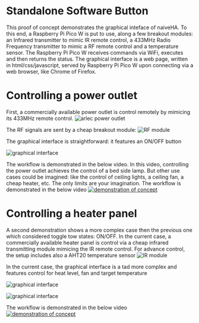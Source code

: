 # Standalone Software Button
This proof of concept demonstrates the graphical inteface of naiveHA. To this end, a Raspberry Pi Pico W is put to use, along a few breakout modules: an Infrared transmitter to mimic IR remote control, a 433MHz Radio Frequency transmitter to mimic a RF remote control and a temperature sensor.
The Raspberry Pi Pico W receives commands via WiFi, executes and then returns the status. The graphical interface is a web page, written in html/css/javascript, served by Raspberry Pi Pico W upon connecting via a web browser, like Chrome of Firefox.

# Controlling a power outlet
First, a commercially available power outlet is control remotely by mimicing its 433MHz remote control.
![arlec power outlet](https://raw.githubusercontent.com/naive-HA/naiveHA/main/Proof-Of-Concept/Standalone-Software-Button/IMG_20230319_194943_204.jpg)

The RF signals are sent by a cheap breakout module:
![RF module](https://raw.githubusercontent.com/naive-HA/naiveHA/main/Proof-Of-Concept/Standalone-Software-Button/IMG_20230409_173019_605.jpg)

The graphical interface is straightforward: it features an ON/OFF button

![graphical interface](https://raw.githubusercontent.com/naive-HA/naiveHA/main/Proof-Of-Concept/Standalone-Software-Button/Screenshot_20230409-170044.png)

The workflow is demonstrated in the below video. In this video, controlling the power outlet achieves the control of a bed side lamp. But other use cases could be imagined: like the control of ceiling lights, a ceiling fan, a cheap heater, etc. The only limits are your imagination.
The workflow is demonstrated in the below video
[![demonstration of concept](https://img.youtube.com/vi/iH8CAHKDYGw/0.jpg)](https://www.youtube.com/watch?v=iH8CAHKDYGw)

# Controlling a heater panel
A second demonstration shows a more complex case then the previous one which considered toggle tow states: ON/OFF. In the current case, a commercially available heater panel is control via a cheap infrared transmitting module mimicing the IR remote control. For advance control, the setup includes also a AHT20 temperature sensor
![IR module](https://raw.githubusercontent.com/naive-HA/naiveHA/main/Proof-Of-Concept/Standalone-Software-Button/IMG_20230409_173001_261.jpg)

In the current case, the graphical interface is a tad more complex and features control for heat level, fan and target temperature

![graphical interface](https://raw.githubusercontent.com/naive-HA/naiveHA/main/Proof-Of-Concept/Standalone-Software-Button/Screenshot_20230409-170052.png)

![graphical interface](https://raw.githubusercontent.com/naive-HA/naiveHA/main/Proof-Of-Concept/Standalone-Software-Button/Screenshot_20230409-170058.png)

The workflow is demonstrated in the below video
[![demonstration of concept](https://img.youtube.com/vi/w7Tisz9hLJI/0.jpg)](https://www.youtube.com/watch?v=w7Tisz9hLJI)